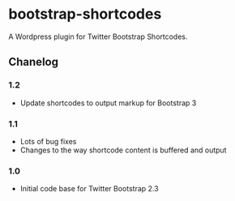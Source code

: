 bootstrap-shortcodes
====================

A Wordpress plugin for Twitter Bootstrap Shortcodes.

Chanelog
--------

### 1.2

  * Update shortcodes to output markup for Bootstrap 3

### 1.1

  * Lots of bug fixes
  * Changes to the way shortcode content is buffered and output

### 1.0

 * Initial code base for Twitter Bootstrap 2.3
 
